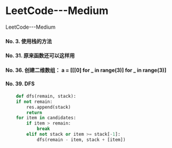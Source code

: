 # LeetCode---Medium
LeetCode---Medium
#### No. 3.  使用栈的方法
#### No. 31. 原来函数还可以这样用
#### No. 36. 创建二维数组： a = [[[0] for _ in range(3)] for _ in range(3)]
#### No. 39. DFS
``` python
    def dfs(remain, stack):
    if not remain:
        res.append(stack)
        return 
    for item in candidates:
        if item > remain:
            break
        elif not stack or item >= stack[-1]:
            dfs(remain - item, stack + [item])
```
